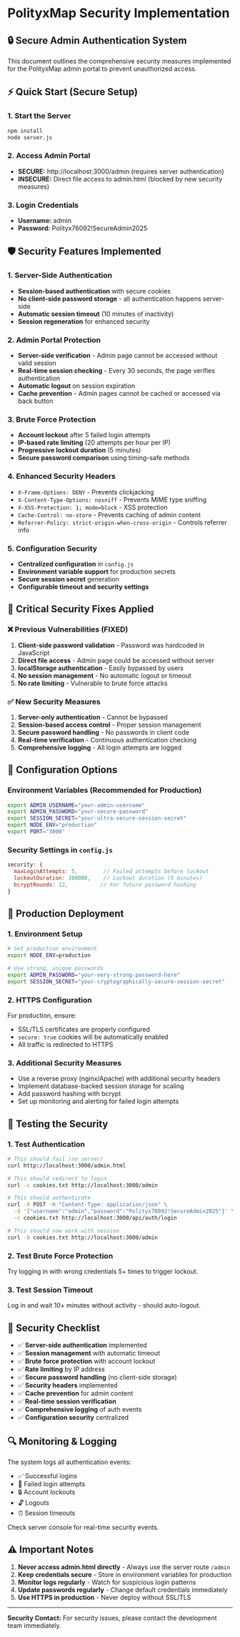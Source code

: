 # PolityxMap Security Implementation

## 🔒 Secure Admin Authentication System

This document outlines the comprehensive security measures implemented for the PolityxMap admin portal to prevent unauthorized access.

## ⚡ Quick Start (Secure Setup)

### 1. Start the Server
```bash
npm install
node server.js
```

### 2. Access Admin Portal
- **SECURE:** http://localhost:3000/admin (requires server authentication)
- **INSECURE:** Direct file access to admin.html (blocked by new security measures)

### 3. Login Credentials
- **Username:** admin
- **Password:** Polityx76092!SecureAdmin2025

## 🛡️ Security Features Implemented

### 1. **Server-Side Authentication**
- **Session-based authentication** with secure cookies
- **No client-side password storage** - all authentication happens server-side
- **Automatic session timeout** (10 minutes of inactivity)
- **Session regeneration** for enhanced security

### 2. **Admin Portal Protection**
- **Server-side verification** - Admin page cannot be accessed without valid session
- **Real-time session checking** - Every 30 seconds, the page verifies authentication
- **Automatic logout** on session expiration
- **Cache prevention** - Admin pages cannot be cached or accessed via back button

### 3. **Brute Force Protection**
- **Account lockout** after 5 failed login attempts
- **IP-based rate limiting** (20 attempts per hour per IP)
- **Progressive lockout duration** (5 minutes)
- **Secure password comparison** using timing-safe methods

### 4. **Enhanced Security Headers**
- `X-Frame-Options: DENY` - Prevents clickjacking
- `X-Content-Type-Options: nosniff` - Prevents MIME type sniffing
- `X-XSS-Protection: 1; mode=block` - XSS protection
- `Cache-Control: no-store` - Prevents caching of admin content
- `Referrer-Policy: strict-origin-when-cross-origin` - Controls referrer info

### 5. **Configuration Security**
- **Centralized configuration** in `config.js`
- **Environment variable support** for production secrets
- **Secure session secret** generation
- **Configurable timeout and security settings**

## 🚨 Critical Security Fixes Applied

### ❌ Previous Vulnerabilities (FIXED)
1. **Client-side password validation** - Password was hardcoded in JavaScript
2. **Direct file access** - Admin page could be accessed without server
3. **localStorage authentication** - Easily bypassed by users
4. **No session management** - No automatic logout or timeout
5. **No rate limiting** - Vulnerable to brute force attacks

### ✅ New Security Measures
1. **Server-only authentication** - Cannot be bypassed
2. **Session-based access control** - Proper session management
3. **Secure password handling** - No passwords in client code
4. **Real-time verification** - Continuous authentication checking
5. **Comprehensive logging** - All login attempts are logged

## 🔧 Configuration Options

### Environment Variables (Recommended for Production)
```bash
export ADMIN_USERNAME="your-admin-username"
export ADMIN_PASSWORD="your-secure-password"
export SESSION_SECRET="your-ultra-secure-session-secret"
export NODE_ENV="production"
export PORT="3000"
```

### Security Settings in `config.js`
```javascript
security: {
  maxLoginAttempts: 5,        // Failed attempts before lockout
  lockoutDuration: 300000,    // Lockout duration (5 minutes)
  bcryptRounds: 12,          // For future password hashing
}
```

## 🚀 Production Deployment

### 1. **Environment Setup**
```bash
# Set production environment
export NODE_ENV=production

# Use strong, unique passwords
export ADMIN_PASSWORD="your-very-strong-password-here"
export SESSION_SECRET="your-cryptographically-secure-session-secret"
```

### 2. **HTTPS Configuration**
For production, ensure:
- SSL/TLS certificates are properly configured
- `secure: true` cookies will be automatically enabled
- All traffic is redirected to HTTPS

### 3. **Additional Security Measures**
- Use a reverse proxy (nginx/Apache) with additional security headers
- Implement database-backed session storage for scaling
- Add password hashing with bcrypt
- Set up monitoring and alerting for failed login attempts

## 🧪 Testing the Security

### 1. **Test Authentication**
```bash
# This should fail (no server)
curl http://localhost:3000/admin.html

# This should redirect to login
curl -c cookies.txt http://localhost:3000/admin

# This should authenticate
curl -X POST -H "Content-Type: application/json" \
  -d '{"username":"admin","password":"Polityx76092!SecureAdmin2025"}' \
  -c cookies.txt http://localhost:3000/api/auth/login

# This should now work with session
curl -b cookies.txt http://localhost:3000/admin
```

### 2. **Test Brute Force Protection**
Try logging in with wrong credentials 5+ times to trigger lockout.

### 3. **Test Session Timeout**
Log in and wait 10+ minutes without activity - should auto-logout.

## 📝 Security Checklist

- ✅ **Server-side authentication** implemented
- ✅ **Session management** with automatic timeout
- ✅ **Brute force protection** with account lockout
- ✅ **Rate limiting** by IP address
- ✅ **Secure password handling** (no client-side storage)
- ✅ **Security headers** implemented
- ✅ **Cache prevention** for admin content
- ✅ **Real-time session verification**
- ✅ **Comprehensive logging** of auth events
- ✅ **Configuration security** centralized

## 🔍 Monitoring & Logging

The system logs all authentication events:
- ✅ Successful logins
- 🚨 Failed login attempts
- 🔒 Account lockouts
- 🔓 Logouts
- ⏰ Session timeouts

Check server console for real-time security events.

## ⚠️ Important Notes

1. **Never access admin.html directly** - Always use the server route `/admin`
2. **Keep credentials secure** - Store in environment variables for production
3. **Monitor logs regularly** - Watch for suspicious login patterns
4. **Update passwords regularly** - Change default credentials immediately
5. **Use HTTPS in production** - Never deploy without SSL/TLS

---

**Security Contact:** For security issues, please contact the development team immediately. 